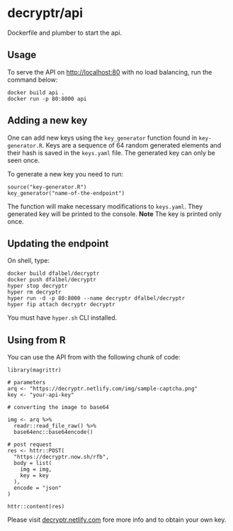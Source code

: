 # decryptr/api

Dockerfile and plumber to start the api.

## Usage

To serve the API on [http://localhost:80](http://localhost:80)
with no load balancing, run the command below:

```
docker build api .
docker run -p 80:8000 api
```

## Adding a new key

One can add new keys using the `key_generator` function found in `key-generator.R`.
Keys are a sequence of 64 random generated elements and their hash is saved in the `keys.yaml` file. The generated key can only be seen once.

To generate a new key you need to run:

```
source("key-generator.R")
key_generator("name-of-the-endpoint")
```

The function will make necessary modifications to `keys.yaml`. They generated key will be printed to the console. **Note** The key is printed only once.

## Updating the endpoint

On shell, type:

```
docker build dfalbel/decryptr
docker push dfalbel/decryptr
hyper stop decryptr
hyper rm decryptr
hyper run -d -p 80:8000 --name decryptr dfalbel/decryptr
hyper fip attach decryptr decryptr
```

You must have `hyper.sh` CLI installed.

## Using from R

You can use the API from with the following chunk of code:

```
library(magrittr)

# parameters
arq <- "https://decryptr.netlify.com/img/sample-captcha.png"
key <- "your-api-key"

# converting the image to base64

img <- arq %>%
  readr::read_file_raw() %>%
  base64enc::base64encode()

# post request
res <- httr::POST(
  "https://decryptr.now.sh/rfb",
  body = list(
    img = img,
    key = key
  ),
  encode = "json"
)

httr::content(res)
```

Please visit [decryptr.netlify.com](http://decryptr.netlify.com) fore more info and to obtain your own key.

